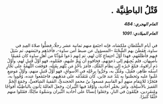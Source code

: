 <h1 dir="rtl">قَتْلُ الباطِنيَّة  .</h1>

<h5 dir="rtl">العام الهجري:  484

العام الميلادي: 1091

</h5>

<p dir="rtl">في أيامِ السُّلطانِ ملكشاه، فإنه اجتَمعَ منهم ثمانية عشر رجلًا، فصَلُّوا صلاةَ العِيدِ في ساوة، ففَطَنَ بهم الشِّحْنَةُ –المسؤول عن ضبط أمن ساوة-، فأَخَذَهم وحَبَسَهم، ثم سُئِلَ فيهم فأَطلَقَهم، فهذا أَوَّلُ اجتِماعٍ كان لهم، ثم إنهم دَعوا مُؤذِّنًا من أَهلِ ساوة كان مُقيمًا بأصبهان، فلم يُجِبهُم إلى دَعوَتِهم، فخافوه أن يَنِمَّ عليهم، فقَتَلوه، فهو أَوَّلُ قَتيلٍ لهم، وأَوَّلُ دَمٍ أَراقوهُ، فبَلغَ خَبرُه إلى نِظامِ المُلْكِ، فأَمَرَ بأَخْذِ مَن يُتَّهَم بِقَتلِه، فوَقعَت التُّهمَةُ على نَجَّارٍ اسمُه طاهِر، فقُتِلَ، ومُثِّلَ به، وجَرُّوا بِرِجْلِه في الأَسواقِ، فهو أَوَّلُ قَتيلٍ منهم، وأَوَّلُ مَوضِعٍ غَلَبوا عليه وتَحصَّنوا به بَلدٌ عند قاين، كان مُتَقَدِّمُه على مَذهَبِهم، فاجتَمَعوا عنده، وُقُووا به، فتَجَرَّدَ للانتِقامِ منهم أبو القاسم مَسعودُ بنُ محمدٍ الخجنديُّ، الفَقيهُ الشافعيُّ، وجَمَعَ الجَمَّ الغَفيرَ بالأَسلِحَةِ، وأَمَرَ بحَفْرِ أخاديد، وأَوْقَدَ فيها النِّيرانَ، وجَعلَ العامَّةَ يَأتون بالباطِنيَّة أَفواجًا ومُنفَرِدين، فيُلقَونَ في النارِ، وجَعَلوا إنسانًا على أخاديد النِّيران وسَمَّوهُ مالِكًا، فقَتَلوا منهم خَلْقًا كَثيرًا.</p></br>
